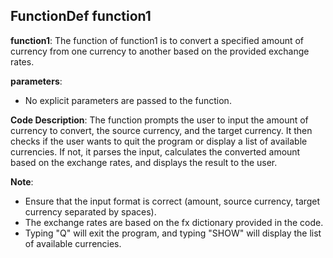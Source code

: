 ## FunctionDef function1
**function1**: The function of function1 is to convert a specified amount of currency from one currency to another based on the provided exchange rates.

**parameters**:
- No explicit parameters are passed to the function.

**Code Description**:
The function prompts the user to input the amount of currency to convert, the source currency, and the target currency. It then checks if the user wants to quit the program or display a list of available currencies. If not, it parses the input, calculates the converted amount based on the exchange rates, and displays the result to the user.

**Note**:
- Ensure that the input format is correct (amount, source currency, target currency separated by spaces).
- The exchange rates are based on the fx dictionary provided in the code.
- Typing "Q" will exit the program, and typing "SHOW" will display the list of available currencies.
